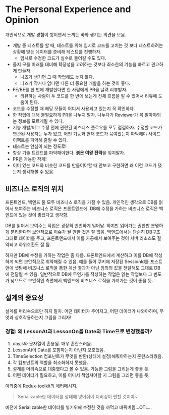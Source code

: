 # The Personal Experience and Opinion

개인적으로 개발 경험이 쌓이면서 느끼는 바와 생기는 의견을 모음.

- 개발 중 테스트를 할 때, 테스트를 위해 임시로 코드를 고치는 것 보다 테스트하려는 상황에 맞는 데이터를 준비해 테스트를 진행하자.
  - 임시로 수정한 코드가 실수로 들어갈 수도 있다.
- 올지 모를 미래를 대비해 확장성을 고려하는 것보다 최소한의 기능을 빠르고 견고하게 만들자.
  - 니즈가 생기면 그 때 작업해도 늦지 않다.
  - 니즈가 작거나 없다면 다른 더 중요한 개발을 하는 것이 좋다.
- FE/BE를 한 번에 개발한다면 한 사람에게 PR을 날려 리뷰받자.
  - 리뷰하는 사람이 두 코드를 한 번에 보는게 전체 흐름을 알 수 있어서 리뷰에 도움이 된다.
- 코드를 수정할 때 해당 모듈이 어디서 사용되고 있는지 꼭 확인하자.
- 한 작업에 대해 불필요하게 PR을 나누지 말자. 나누다가 Reviewer가 꼭 알아야되는 정보를 모르게될 수 있다.
- 기능 개발/버그 수정 전에 관련된 비즈니스 플로우를 모두 점검하자. 수정할 코드가 연관된 사용자는 누가 있고, 어떤 기능과 현재 코드가 묶여있는지 파악해야 사이드이펙트를 파악해 줄일 수 있다.
- 테스트는 안심이 되는 정도로!
- 항상 기술 트렌드를 파악해야한다. **붉은 여왕 전략**을 잊지말자.
- PR은 가능한 작게!
- 이미 있는 코드와 비슷한 코드를 만들어야할 때 안보고 구현하면 왜 이런 코드가 됐는지 생각해볼 수 있음.

## 비즈니스 로직의 위치

프론트엔드, 백엔드 둘 모두 비즈니스 로직을 가질 수 있음. 개인적인 생각으로 DB를 읽어서 보여주는 비즈니스 로직은 프론트엔드에, DB에 수정을 가하는 비즈니스 로직은 백엔드에 있는 것이 좋겠다고 생각함.

DB를 읽어서 보여주는 작업은 굉장히 빈번하게 일어남. 하지만 읽어가는 권한만 분명하게 분리한다면 보안적으로 이슈가 될 만한 것은 잘 없음. 백엔드에서는 단순히 DB구조 그대로 데이터를 주고, 프론트엔드에서 이를 가공해서 보여주는 것이 서버 리소스도 절약되고 하위호환도 잘 됨.

하지만 DB에 수정을 가하는 작업은 좀 다름. 프론트엔드에서 계산하고 이를 DB에 작성하게 되면 보안적으로 취약해질 수 있음. 예를 들어 쿠키에 저장된 SessionId를 포스트맨에 셋팅해 비즈니스 로직을 통한 계산 결과가 아닌 임의의 값을 전달해도 그대로 DB에 전달될 수 있음. 일반적으로 DB에 무언가를 작성하는 작업은 읽는 작업보다 그 빈도가 낮으므로 보안적인 측면에서 백엔드에 비즈니스 로직을 가져가는 것이 좋을 듯.

## 설계의 중요성

설계를 머리속으로만 하지 말자. 어떤 데이터가 주어지고, 어떤 데이터가 나와야하며, 무엇과 상호작용하는지 그림을 그리자!

### 경험: 왜 LessonAt과 LessonOn을 Date와 Time으로 변경했을까?

1. dayjs와 문자열이 혼용됨. 매우 혼란스러움.
2. LessonAt이 Date를 포함하는지 아닌지 모호했음.
3. TimeSelection 컴포넌트가 무엇을 반환(상태에 설정)해줘야하는지 혼란스러웠음.
4. 각 컴포넌트의 역할을 최소화하지 못했음.
5. 설계를 머리속으로 대충했다고 볼 수 있음. 가능한 그림을 그리는게 좋을 듯.
6. 어떤 데이터가 필요하고, 이를 어디서 책임져야할 지 그림을 그리면 좋을 듯.

이와중에 Redux-toolkit의 에러메시지.

> Serializable한 데이터를 상태에 넣어줘야 디버깅이 편할 것이야~

예전에 Serializable한 데이터를 넣기위해 수정한 것을 까먹고 바꿔버림...OTL...
